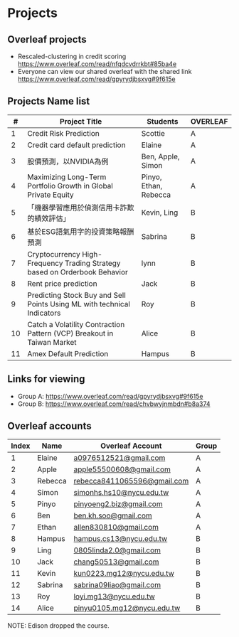 
# Projects

## Overleaf projects

- Rescaled-clustering in credit scoring 
https://www.overleaf.com/read/nfqdcvdrrkbt#85ba4e
- Everyone can view our shared overleaf with the shared link https://www.overleaf.com/read/gpyrydjbsxvg#9f615e



## Projects Name list
| #  | Project Title                                                        | Students                                | OVERLEAF|
|----|----------------------------------------------------------------------|-----------------------------------------|---|
| 1  | Credit Risk Prediction                                               | Scottie                         | A|
| 2  | Credit card default prediction                                       | Elaine                                  | A|
| 3  | 股價預測，以NVIDIA為例                                                  | Ben, Apple, Simon                       | A|
| 4  | Maximizing Long-Term Portfolio Growth in Global Private Equity       | Pinyo, Ethan, Rebecca                   | A|
| 5  |「機器學習應用於偵測信用卡詐欺的績效評估」                                   | Kevin, Ling                              | B|
| 6  | 基於ESG語氣用字的投資策略報酬預測                                         | Sabrina                                  | B|
| 7  | Cryptocurrency High-Frequency Trading Strategy based on Orderbook Behavior | lynn                               | B|
| 8  |Rent price prediction                                                 | Jack                                     | B|
| 9  |Predicting Stock Buy and Sell Points Using ML with technical Indicators| Roy                                     |B|
| 10 |Catch a Volatility Contraction Pattern (VCP) Breakout in Taiwan Market| Alice                                   | B |
| 11 | Amex Default Prediction                                              | Hampus                                   | B |


## Links for viewing 

- Group A: https://www.overleaf.com/read/gpyrydjbsxvg#9f615e
- Group B: https://www.overleaf.com/read/chvbwyjnmbdn#b8a374

## Overleaf accounts 


| Index | Name       | Overleaf Account                     | Group |
|-------|------------|--------------------------------------|-------|
| 1     | Elaine     | a0976512521@gmail.com                | A     |
| 2     | Apple      | apple55500608@gmail.com              | A     |
| 3     | Rebecca    | rebecca8411065596@gmail.com          | A     |
| 4     | Simon      | simonhs.hs10@nycu.edu.tw             | A     |
| 5     | Pinyo      | pinyoeng2.biz@gmail.com              | A     |
| 6     | Ben        | ben.kh.soo@gmail.com                 | A     |
| 7     | Ethan      | allen830810@gmail.com                | A     |
| 8     | Hampus     | hampus.cs13@nycu.edu.tw              | B     |
| 9     | Ling       | 0805linda2.0@gmail.com               | B     |
| 10    | Jack       | chang50513@gmail.com                 | B     |
| 11    | Kevin      | kun0223.mg12@nycu.edu.tw             | B     |
| 12    | Sabrina    | sabrina09liao@gmail.com              | B     |
| 13    | Roy        | loyi.mg13@nycu.edu.tw                | B     |
| 14    | Alice      | pinyu0105.mg12@nycu.edu.tw           | B     |



NOTE: Edison dropped the course. 
